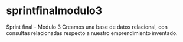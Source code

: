 # sprintfinalmodulo3
Sprint final - Modulo 3
Creamos una base de datos relacional, con consultas relacionadas respecto a nuestro emprendimiento inventado.
